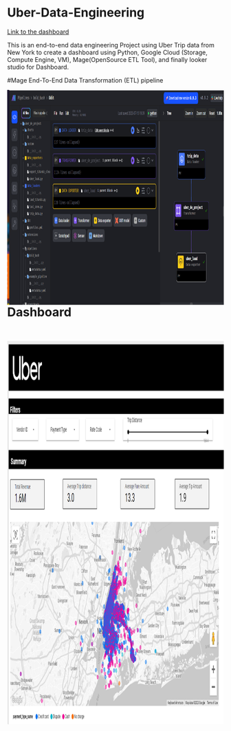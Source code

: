 # Uber-Data-Engineering

[Link to the dashboard](https://lookerstudio.google.com/reporting/f6928704-8c3d-4380-8e3a-41580c5ac925)

This is an end-to-end data engineering Project using Uber Trip data from New York to create a dashboard using Python, Google Cloud (Storage, Compute Engine, VM), Mage(OpenSource ETL Tool), and finally looker studio for Dashboard.

#Mage End-To-End Data Transformation (ETL) pipeline
<p>
<img src="https://github.com/Kanchan20005/Uber-Data-Engineering/blob/main/Mage-ETL%20.png" align="left"
     alt="Mage-ai" width="1000" height="500">
</p>

<br>



    


# Dashboard

<br>


<p>
     <img src="https://github.com/Kanchan20005/Uber-Data-Engineering/blob/main/Dashboard.png" align="left"
     alt="Dashboard" width="1208" height="892">
</p>

